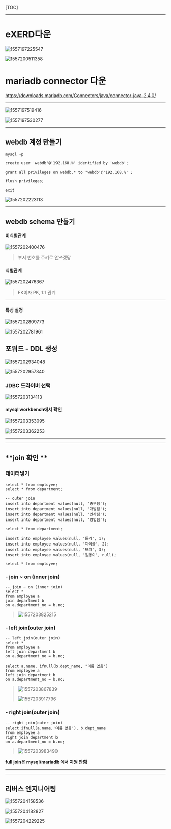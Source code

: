 [TOC]

---

# eXERD다운

![1557197225547](assets/1557197225547.png)



![1557200511358](assets/1557200511358.png)





# mariadb connector 다운

<https://downloads.mariadb.com/Connectors/java/connector-java-2.4.0/>





---

![1557197519416](assets/1557197519416.png)

![1557197530277](assets/1557197530277.png)

---



## webdb 계정 만들기

`mysql -p`

`create user 'webdb'@'192.168.%' identified by 'webdb';`

`grant all privileges on webdb.* to 'webdb'@'192.168.%' ;`

`flush privileges;`

`exit`

![1557202223113](assets/1557202223113.png)



---

## webdb schema 만들기

#### 비식별관계

![1557202400476](assets/1557202400476.png)

> 부서 번호를 주키로 안쓰겠당

#### 식별관계

![1557202476367](assets/1557202476367.png)

> FK이자 PK, 1:1 관계



---

#### 특성 설정

![1557202809773](assets/1557202809773.png)

![1557202781961](assets/1557202781961.png)





##  포워드 - DDL 생성

![1557202934048](assets/1557202934048.png)

![1557202957340](assets/1557202957340.png)

### JDBC 드라이버 선택

![1557203134113](assets/1557203134113.png)

#### mysql workbench에서 확인

![1557203353095](assets/1557203353095.png)

![1557203362253](assets/1557203362253.png)



---



---

## **join 확인 **

### 데이터넣기

```mysql
select * from employee;
select * from department;

-- outer join 
insert into department values(null, '총무팀');
insert into department values(null, '개발팀');
insert into department values(null, '인사팀');
insert into department values(null, '영업팀');

select * from department;

insert into employee values(null, '둘리', 1);
insert into employee values(null, '마이콜', 2);
insert into employee values(null, '또치', 3);
insert into employee values(null, '길동이', null);

select * from employee;
```

### - join ~ on (inner join)

```mysql
-- join ~ on (inner join)
select *
from employee a
join department b
on a.department_no = b.no;
```

> ![1557203825215](assets/1557203825215.png)



### - left join(outer join)

```mysql
-- left join(outer join)
select *
from employee a
left join department b
on a.department_no = b.no;

select a.name, ifnull(b.dept_name, '이름 없음')
from employee a
left join department b
on a.department_no = b.no;
```

> ![1557203867839](assets/1557203867839.png)
>
> ![1557203917796](assets/1557203917796.png)



### - right join(outer join)

```mysql
-- right join(outer join)
select ifnull(a.name,'이름 없음'), b.dept_name
from employee a
right join department b
on a.department_no = b.no;
```

> ![1557203983490](assets/1557203983490.png)



**full join은 mysql/mariadb 에서 지원 안함**

---



---

## 리버스 엔지니어링

![1557204158536](assets/1557204158536.png)

![1557204182827](assets/1557204182827.png)

![1557204229225](assets/1557204229225.png)